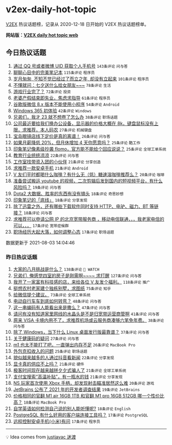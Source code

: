 # v2ex-daily-hot-topic

[V2EX](https://www.v2ex.com/) 热议话题榜，记录从 2020-12-18 日开始的 V2EX 热议话题榜单。

**网站版：[V2EX daily hot topic web](https://boojack.github.io/v2ex-daily-hot-topic-web/)**

## 今日热议话题

<!-- TODAY BEGIN -->

1. [通过 QQ 号或者微博 UID 获取个人手机号](https://www.v2ex.com/t/793291) `143条评论` `问与答`
1. [聊聊心目中的完美笔记本](https://www.v2ex.com/t/793294) `115条评论` `程序员`
1. [岁月匆匆, 不知不觉已经过了而立之年, 却没有立起来](https://www.v2ex.com/t/793361) `101条评论` `程序员`
1. [不懂就问：七夕送什么给女朋友~~~](https://www.v2ex.com/t/793325) `78条评论` `生活`
1. [游戏行业完了？](https://www.v2ex.com/t/793350) `72条评论` `投资`
1. [老婆产假结束即失业，焦虑求指导](https://www.v2ex.com/t/793351) `61条评论` `程序员`
1. [谷歌版微信 8.x 版本不能使用小程序](https://www.v2ex.com/t/793283) `54条评论` `Android`
1. [Windows 365 初体验](https://www.v2ex.com/t/793286) `42条评论` `Windows`
1. [兄弟们，我才 23 就不想卷了怎么办](https://www.v2ex.com/t/793407) `38条评论` `职场话题`
1. [公司最近要给我们换办公设备，显示器的价格大概在 8k，键盘鼠标没有上限，求推荐，本人码农](https://www.v2ex.com/t/793314) `27条评论` `机械键盘`
1. [宝岛眼镜店线下定价是真的离谱！](https://www.v2ex.com/t/793390) `26条评论` `问与答`
1. [如果月薪降低 20%，但月休增加 4 天你愿意吗？](https://www.v2ex.com/t/793385) `25条评论` `酷工作`
1. [印象笔记像素级抄袭 flomo，官方能不能给个回应说说？](https://www.v2ex.com/t/793366) `25条评论` `全球工单系统`
1. [教育行业统统凉凉](https://www.v2ex.com/t/793409) `22条评论` `问与答`
1. [工作室找带资入团的小伙伴](https://www.v2ex.com/t/793320) `21条评论` `分享创造`
1. [求推荐一款安卓手机](https://www.v2ex.com/t/793296) `21条评论` `Android`
1. [V 友们平时都喝什么咖啡？有什么无（低）糖速溶咖啡推荐么？](https://www.v2ex.com/t/793386) `20条评论` `咖啡`
1. [准备尝试搬运 youtube 的视频，二次剪辑后发到国内的短视频平台，有什么风险吗？](https://www.v2ex.com/t/793344) `19条评论` `问与答`
1. [Dota2 大数据、胜率的东西有没有搞头](https://www.v2ex.com/t/793380) `18条评论` `奇思妙想`
1. [印象笔记的「底线」](https://www.v2ex.com/t/793333) `18条评论` `分享发现`
1. [除了迅雷之外，还有哪些下载软件同时支持 HTTP、电驴、磁力、BT 等链接？](https://www.v2ex.com/t/793288) `18条评论` `问与答`
1. [求推荐可以申请公网 IP 的北京宽带服务商 ，移动电信联通，，，我老家电信的可以，，，](https://www.v2ex.com/t/793341) `17条评论` `宽带症候群`
1. [职场经历大起大落，如何调整心态](https://www.v2ex.com/t/793326) `17条评论` `职场话题`

数据更新于 2021-08-03 14:04:46

<!-- TODAY END -->

### 昨日热议话题

<!-- YESTERDAY BEGIN -->

1. [大家的八月挑战是什么？](https://www.v2ex.com/t/793070) `138条评论` ` WATCH`
1. [兄弟们, 俺感觉四室的房子是刚需啊~~~~ 求打醒](https://www.v2ex.com/t/793090) `127条评论` `问与答`
1. [我开了一家富有科技感的店，来给各位 V 友发个福利。](https://www.v2ex.com/t/793091) `118条评论` `推广`
1. [挺想农村老家建个独栋别墅，求图纸](https://www.v2ex.com/t/793153) `75条评论` `知乎`
1. [给微信提个建议。](https://www.v2ex.com/t/793098) `73条评论` `全球工单系统`
1. [电动自行车车到底如何转弯？](https://www.v2ex.com/t/793142) `48条评论` `问与答`
1. [这一串编码有人能看出来是撒么？](https://www.v2ex.com/t/793105) `47条评论` `问与答`
1. [请问有没有知道家里网线的水晶头是不是归宽带运营商管啊](https://www.v2ex.com/t/793089) `41条评论` `问与答`
1. [原来 VISA 卡境内用不了，求推荐机场或云服务商凑够六笔免年费。](https://www.v2ex.com/t/793129) `38条评论` `问与答`
1. [除了 Windows，当下什么 Linux 桌面发行版最靠谱？](https://www.v2ex.com/t/793175) `37条评论` `问与答`
1. [关于健康码的疑问](https://www.v2ex.com/t/793195) `27条评论` `问与答`
1. [m1 也太不能打了吧，一直弹出内存不足](https://www.v2ex.com/t/793235) `26条评论` `MacBook Pro`
1. [外包克扣收入的问题](https://www.v2ex.com/t/793066) `25条评论` `职场话题`
1. [貌似越来越多的人通过抖音看新闻](https://www.v2ex.com/t/793249) `22条评论` `分享发现`
1. [显卡真的供应不上吗？](https://www.v2ex.com/t/793239) `21条评论` `硬件`
1. [极客时间现在越来越拼夕夕式骗人了](https://www.v2ex.com/t/793226) `21条评论` `全球工单系统`
1. [支付宝搜索“高温补贴”，有一瓶水的钱](https://www.v2ex.com/t/793082) `21条评论` `分享发现`
1. [NS 玩家首次使用 Xbox 手柄，却发现射击瞄准居然这么难](https://www.v2ex.com/t/793122) `20条评论` `游戏`
1. [JetBrains 公布了 2021 年的开发者调查结果](https://www.v2ex.com/t/793256) `19条评论` `JetBrains`
1. [价格相同的官翻 M1 air 16GB 1TB 和官翻 M1 pro 16GB 512GB 哪一个性价比高？](https://www.v2ex.com/t/793130) `18条评论` `MacBook Pro`
1. [自学英语如何检测自己说的别人能听懂呢?](https://www.v2ex.com/t/793127) `18条评论` `English`
1. [PostgreSQL 有什么好用的客户端连接工具吗？](https://www.v2ex.com/t/793191) `17条评论` `PostgreSQL`
1. [远程控制安卓手机(小米)有问](https://www.v2ex.com/t/793173) `17条评论` `程序员`

<!-- YESTERDAY END -->

---

💡 Idea comes from [justjavac 迷渡](https://github.com/justjavac/)
